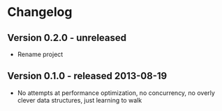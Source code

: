 Changelog
=========

Version 0.2.0 - unreleased
-------------

* Rename project

Version 0.1.0 - released 2013-08-19
-------------

* No attempts at performance optimization, no concurrency, no overly clever data structures, just learning to walk